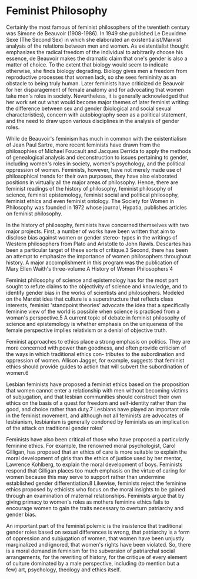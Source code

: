 Feminist Philosophy
===================

Certainly the most famous of feminist philosophers of the twentieth
century was Simone de Beauvoir (1908-1986). In 1949 she published Le
Deuxidme Sexe (The Second Sex) in which she elaborated an
existentialist/Marxist analysis of the relations between men and women.
As existentialist thought emphasizes the radical freedom of the
individual to arbitrarily choose his essence, de Beauvoir makes the
dramatic claim that one's gender is also a matter of choice. To the
extent that biology would seem to indicate otherwise, she finds biology
degrading. Biology gives men a freedom from reproductive processes that
women lack, so she sees femininity as an obstacle to being truly human.
Later feminists have criticized de Beauvoir for her disparagement of
female anatomy and for advocating that women take men's roles in
society. Nevertheless, it is generally acknowledged that her work set
out what would become major themes of later feminist writing: the
difference between sex and gender (biological and social sexual
characteristics), concern with autobiography seen as a political
statement, and the need to draw upon various disciplines in the analysis
of gender roles.

While de Beauvoir's feminism has much in common with the existentialism
of Jean Paul Sartre, more recent feminists have drawn from the
philosophies of Michael Foucault and Jacques Derrida to apply the
methods of genealogical analysis and deconstruction to issues pertaining
to gender, including women's roles in society, women's psychology, and
the political oppression of women. Feminists, however, have not merely
made use of philosophical trends for their own purposes, they have also
elaborated positions in virtually all the major areas of philosophy.
Hence, there are feminist readings of the history of philosophy,
feminist philosophy of science, feminist epistemology, feminist social
and political philosophy, feminist ethics and even feminist ontology.
The Society for Women in Philosophy was founded in 1972 whose journal,
Hypatia, publishes articles on feminist philosophy.

In the history of philosophy, feminists have concerned themselves with
two major projects. First, a number of works have been written that aim
to disclose bias against women or gender stereo- types in the writings
of Western philosophers from Plato and Aristotle to John Rawls.
Descartes has been a particular target of these sorts of critique.3
Second, there has been an attempt to emphasize the importance of women
philosophers throughout history. A major accomplishment in this program
was the publication of Mary Ellen Waith's three-volume A History of
Women Philosophers'4

Feminist philosophy of science and epistemology has for the most part
sought to refute claims to the objectivity of science and knowledge, and
to identify gender bias in the works of scientists and philosophers.
Modeled on the Marxist idea that culture is a superstructure that
reflects class interests, feminist 'standpoint theories' advocate the
idea that a specifically feminine view of the world is possible when
science is practiced from a woman's perspective.5 A current topic of
debate in feminist philosophy of science and epistemology is whether
emphasis on the uniqueness of the female perspective implies relativism
or a denial of objective truth.

Feminist approaches to ethics place a strong emphasis on politics. They
are more concerned with power than goodness, and often provide criticism
of the ways in which traditional ethics con- tributes to the
subordination and oppression of women. Allison Jagger, for example,
suggests that feminist ethics should provide guides to action that will
subvert the subordination of women.6

Lesbian feminists have proposed a feminist ethics based on the
proposition that women cannot enter a relationship with men without
becoming victims of subjugation, and that lesbian communities should
construct their own ethics on the basis of a quest for freedom and
self-identity rather than the good, and choice rather than duty.7
Lesbians have played an important role in the feminist movement, and
although not all feminists are advocates of lesbianism, lesbianism is
generally condoned by feminists as an implication of the attack on
traditional gender roles'

Feminists have also been critical of those who have proposed a
particularly feminine ethics. For example, the renowned moral
psychologist, Carol Gilligan, has proposed that an ethics of care is
more suitable to explain the moral development of girls than the ethics
of justice used by her mentor, Lawrence Kohlberg, to explain the moral
development of boys. Feminists respond that Gilligan places too much
emphasis on the virtue of caring for women because this may serve to
support rather than undermine established gender differentiation.8
Likewise, feminists reject the feminine ethics proposed by ethicists who
focus on the moral insights to be gained through an examination of
maternal relationships. Feminists argue that by giving primacy to
women's roles as mothers feminine ethics fails to encourage women to
gain the traits necessary to overturn patriarchy and gender bias.

An important part of the feminist polemic is the insistence that
traditional gender roles based on sexual differences is wrong, that
patriarchy is a form of oppression and subjugation of women, that women
have been unjustly marginalized and ignored, that women's rights have
been violated. So, there is a moral demand in feminism for the
subversion of patriarchal social arrangements, for the rewriting of
history, for the critique of every element of culture dominated by a
male perspective, including (to mention but a few) art, psychology,
theology and ethics itself.


